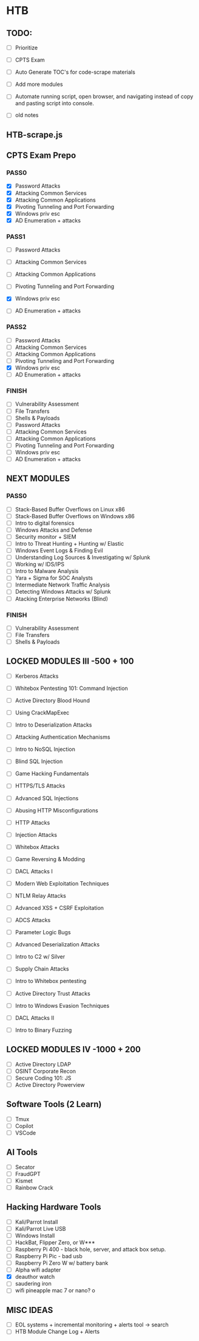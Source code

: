 # HTB

## TODO:

- [ ] Prioritize

- [ ] CPTS Exam
- [ ] Auto Generate TOC's for code-scrape materials
- [ ] Add more modules
- [ ] Automate running script, open browser, and navigating instead of copy and pasting script into console.
- [ ] old notes

## HTB-scrape.js

## CPTS Exam Prepo

### PASS0
- [x] Password Attacks
- [x] Attacking Common Services
- [x] Attacking Common Applications
- [x] Pivoting Tunneling and Port Forwarding
- [x] Windows priv esc
- [x] AD Enumeration + attacks

### PASS1
- [ ] Password Attacks
- [ ] Attacking Common Services
- [ ] Attacking Common Applications
- [ ] Pivoting Tunneling and Port Forwarding
- [x] Windows priv esc
- [ ] AD Enumeration + attacks


### PASS2
- [ ] Password Attacks
- [ ] Attacking Common Services
- [ ] Attacking Common Applications
- [ ] Pivoting Tunneling and Port Forwarding
- [x] Windows priv esc
- [ ] AD Enumeration + attacks

### FINISH
- [ ] Vulnerability Assessment
- [ ] File Transfers
- [ ] Shells & Payloads
- [ ] Password Attacks
- [ ] Attacking Common Services
- [ ] Attacking Common Applications
- [ ] Pivoting Tunneling and Port Forwarding
- [ ] Windows priv esc
- [ ] AD Enumeration + attacks

## NEXT MODULES

### PASS0
- [ ] Stack-Based Buffer Overflows on Linux x86
- [ ] Stack-Based Buffer Overflows on Windows x86
- [ ] Intro to digital forensics
- [ ] Windows Attacks and Defense
- [ ] Security monitor + SIEM
- [ ] Intro to Threat Hunting + Hunting w/ Elastic
- [ ] Windows Event Logs & Finding Evil
- [ ] Understanding Log Sources & Investigating w/ Splunk
- [ ] Working w/ IDS/IPS
- [ ] Intro to Malware Analysis
- [ ] Yara + Sigma for SOC Analysts
- [ ] Intermediate Network Traffic Analysis
- [ ] Detecting Windows Attacks w/ Splunk
- [ ] Atacking Enterprise Networks (Blind)

### FINISH
- [ ] Vulnerability Assessment
- [ ] File Transfers
- [ ] Shells & Payloads

## LOCKED MODULES III -500 + 100
- [ ] Kerberos Attacks
- [ ] Whitebox Pentesting 101: Command Injection
- [ ] Active Directory Blood Hound
- [ ] Using CrackMapExec
- [ ] Intro to Deserialization Attacks
- [ ] Attacking Authentication Mechanisms
- [ ] Intro to NoSQL Injection
- [ ] Blind SQL Injection
- [ ] Game Hacking Fundamentals
- [ ] HTTPS/TLS Attacks
- [ ] Advanced SQL Injections
- [ ] Abusing HTTP Misconfigurations
- [ ] HTTP Attacks
- [ ] Injection Attacks
- [ ] Whitebox Attacks
- [ ] Game Reversing & Modding
- [ ] DACL Attacks I
- [ ] Modern Web Exploitation Techniques
- [ ] NTLM Relay Attacks
- [ ] Advanced XSS + CSRF Exploitation
- [ ] ADCS Attacks
- [ ] Parameter Logic Bugs
- [ ] Advanced Deserialization Attacks
- [ ] Intro to C2 w/ Silver
- [ ] Supply Chain Attacks
- [ ] Intro to Whitebox pentesting
- [ ] Active Directory Trust Attacks
- [ ] Intro to Windows Evasion Techniques
- [ ] DACL Attacks II
- [ ] Intro to Binary Fuzzing


## LOCKED MODULES IV -1000 + 200
- [ ] Active Directory LDAP
- [ ] OSINT Corporate Recon
- [ ] Secure Coding 101: JS
- [ ] Active Directory Powerview

## Software Tools (2 Learn)

- [ ] Tmux
- [ ] Copilot
- [ ] VSCode

## AI Tools

- [ ] Secator
- [ ] FraudGPT
- [ ] Kismet
- [ ] Rainbow Crack

## Hacking Hardware Tools

- [ ] Kali/Parrot Install
- [ ] Kali/Parrot Live USB
- [ ] Windows Install
- [ ] HackBat, Flipper Zero, or W\*\*\*
- [ ] Raspberry Pi 400 - black hole, server, and attack box setup.
- [ ] Raspberry Pi Pic - bad usb
- [ ] Raspberry Pi Zero W w/ battery bank
- [ ] Alpha wifi adapter
- [x] deauthor watch
- [ ] saudering iron
- [ ] wifi pineapple mac 7 or nano?
o
## MISC IDEAS
- [ ] EOL systems + incremental monitoring + alerts tool -> search
- [ ] HTB Module Change Log + Alerts